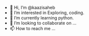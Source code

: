- 👋 Hi, I’m @kaazisaheb
- 👀 I’m interested in Exploring, coding.
- 🌱 I’m currently learning python.
- 💞️ I’m looking to collaborate on ...
- 📫 How to reach me ...

<!---
kaazisaheb/kaazisaheb is a ✨ special ✨ repository because its `README.md` (this file) appears on your GitHub profile.
You can click the Preview link to take a look at your changes.
--->
